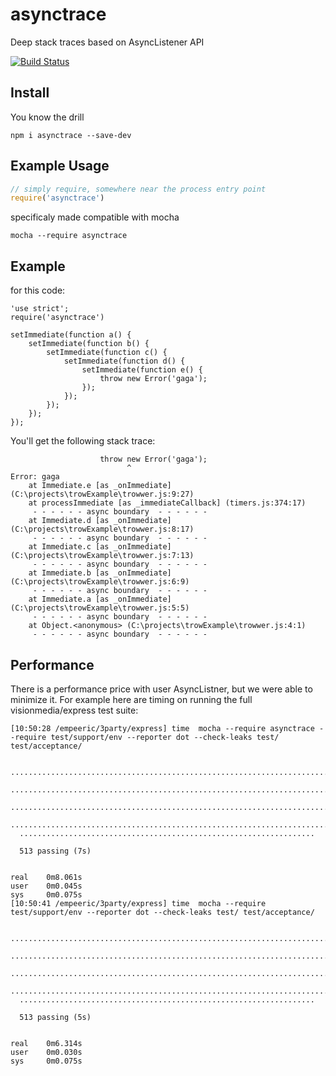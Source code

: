 asynctrace
==========

Deep stack traces based on AsyncListener API

[![Build Status](https://travis-ci.org/Empeeric/asynctrace.png?branch=master "Build Status")](https://travis-ci.org/Empeeric/asynctrace)


## Install
You know the drill
```
npm i asynctrace --save-dev
```

## Example Usage
```js
// simply require, somewhere near the process entry point
require('asynctrace')
```

specificaly made compatible with mocha
```
mocha --require asynctrace
```


## Example
for this code:
```
'use strict';
require('asynctrace')

setImmediate(function a() {
    setImmediate(function b() {
        setImmediate(function c() {
            setImmediate(function d() {
                setImmediate(function e() {
                    throw new Error('gaga');
                });
            });
        });
    });
});
```
You'll get the following stack trace:
```
                    throw new Error('gaga');
                          ^
Error: gaga
    at Immediate.e [as _onImmediate] (C:\projects\trowExample\trowwer.js:9:27)
    at processImmediate [as _immediateCallback] (timers.js:374:17)
     - - - - - - async boundary  - - - - - -
    at Immediate.d [as _onImmediate] (C:\projects\trowExample\trowwer.js:8:17)
     - - - - - - async boundary  - - - - - -
    at Immediate.c [as _onImmediate] (C:\projects\trowExample\trowwer.js:7:13)
     - - - - - - async boundary  - - - - - -
    at Immediate.b [as _onImmediate] (C:\projects\trowExample\trowwer.js:6:9)
     - - - - - - async boundary  - - - - - -
    at Immediate.a [as _onImmediate] (C:\projects\trowExample\trowwer.js:5:5)
     - - - - - - async boundary  - - - - - -
    at Object.<anonymous> (C:\projects\trowExample\trowwer.js:4:1)
     - - - - - - async boundary  - - - - - -
```


## Performance
There is a performance price with user AsyncListner, but we were able to minimize it. For example here are timing on running the full visionmedia/express test suite:
```
[10:50:28 /empeeric/3party/express] time  mocha --require asynctrace --require test/support/env --reporter dot --check-leaks test/ test/acceptance/

  ...............................................................................................................
  ................................................................................................................
  ................................................................................................................
  ................................................................................................................
  ..................................................................

  513 passing (7s)


real    0m8.061s
user    0m0.045s
sys     0m0.075s
[10:50:41 /empeeric/3party/express] time  mocha --require test/support/env --reporter dot --check-leaks test/ test/acceptance/

  ...............................................................................................................
  ................................................................................................................
  ................................................................................................................
  ................................................................................................................
  ..................................................................

  513 passing (5s)


real    0m6.314s
user    0m0.030s
sys     0m0.075s
```
